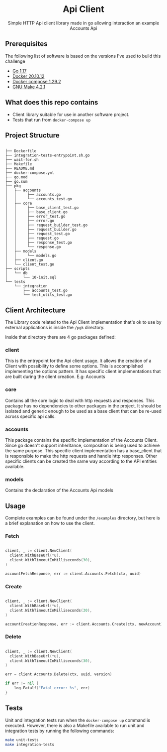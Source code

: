 <p align="center">
<h1 align="center">Api Client</h1>
<p align="center">Simple HTTP Api client library made in go allowing interaction an example Accounts Api</p>

## Prerequisites

The following list of software is based on the versions I've used to build this challenge

- [Go 1.17](https://go.dev/doc/go1.17)
- [Docker 20.10.12](https://docs.docker.com/engine/release-notes/#201012)
- [Docker compose 1.29.2](https://docs.docker.com/compose/release-notes/#1292)
- [GNU Make 4.2.1](https://lists.gnu.org/archive/html/info-gnu/2016-06/msg00005.html)

## What does this repo contains
- Client library suitable for use in another software project.
- Tests that run from `docker-compose up`

## Project Structure

```tree

├── Dockerfile
├── integration-tests-entrypoint.sh.go
├── wait-for.sh
├── Makefile
├── README.md
├── docker-compose.yml
├── go.mod
├── go.sum
├── pkg
│   ├── accounts
│   │     ├── accounts.go
│   │     └── accounts_test.go
│   ├── core
│   │     ├── base_client_test.go
│   │     ├── base_client.go
│   │     ├── error_test.go
│   │     ├── error.go
│   │     ├── request_builder_test.go
│   │     ├── request_builder.go
│   │     ├── request_test.go
│   │     ├── request.go
│   │     ├── response_test.go
│   │     └── response.go
│   ├── models
│   │     └── models.go
│   ├── client.go
│   └── client_test.go
├── scripts
│   └── db
│       └── 10-init.sql
└── tests
    └── integration
        ├── accounts_test.go
        └── test_utils_test.go
```

## Client Architecture

The Library code related to the Api Client implementation that's ok to use by external applications is inside the `/pgk` directory.

Inside that directory there are 4 go packages defined:

### client

This is the entrypoint for the Api client usage. It allows the creation of a Client with possibility to define some options. This is accomplished implementing the options pattern.
It has specific client implementations that are built during the client creation. E.g: Accounts

### core

Contains all the core logic to deal with http requests and responses.
This package has no dependencies to other packages in the project. It should be isolated and generic enough to be used as a base client that can be re-used across specific api calls.

### accounts

This package contains the specific implementation of the Accounts Client.
Since go doesn't support inheritance, composition is being used to achieve the same purpose. This specific client implementation has a base_client that is responsible to make the http requests and handle http responses.
Other specific clients can be created the same way according to the API entities available.

### models

Contains the declaration of the Accounts Api models

## Usage

Complete examples can be found under the `/examples` directory, but here is a brief explanation on how to use the client.

### Fetch

```go

client, _ := client.NewClient(
  client.WithBaseUrl(*u),
  client.WithTimeoutInMilliseconds(30),
)

accountFetchResponse, err := client.Accounts.Fetch(ctx, uuid)

```

### Create

```go

client, _ := client.NewClient(
  client.WithBaseUrl(*u),
  client.WithTimeoutInMilliseconds(30),
)

accountCreationResponse, err := client.Accounts.Create(ctx, newAccount)

```

### Delete

```go

client, _ := client.NewClient(
  client.WithBaseUrl(*u),
  client.WithTimeoutInMilliseconds(30),
)

err = client.Accounts.Delete(ctx, uuid, version)

if err != nil {
    log.Fatalf("Fatal error: %s", err)
}

```

## Tests

Unit and integration tests run when the `docker-compose up` command is executed.
However, there is also a Makefile available to run unit and integration tests by running the following commands:

```bash
make unit-tests
make integration-tests
```
